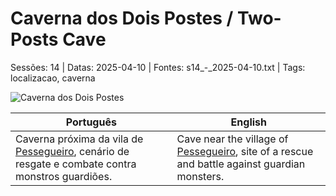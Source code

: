 
# Caverna dos Dois Postes / Two-Posts Cave

Sessões: 14 | Datas: 2025-04-10 | Fontes: s14_-_2025-04-10.txt | Tags: localizacao, caverna

![Caverna dos Dois Postes](location_blank.png)

| Português | English |
|-----------|---------|
| Caverna próxima da vila de [Pessegueiro](vila_de_pessegueiro.md), cenário de resgate e combate contra monstros guardiões. | Cave near the village of [Pessegueiro](vila_de_pessegueiro.md), site of a rescue and battle against guardian monsters. |

